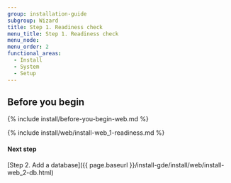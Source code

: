```yaml
---
group: installation-guide
subgroup: Wizard
title: Step 1. Readiness check
menu_title: Step 1. Readiness check
menu_node:
menu_order: 2
functional_areas:
  - Install
  - System
  - Setup
---
```


## Before you begin
{% include install/before-you-begin-web.md %}

{% include install/web/install-web_1-readiness.md %}

#### Next step
[Step 2. Add a database]({{ page.baseurl }}/install-gde/install/web/install-web_2-db.html)

